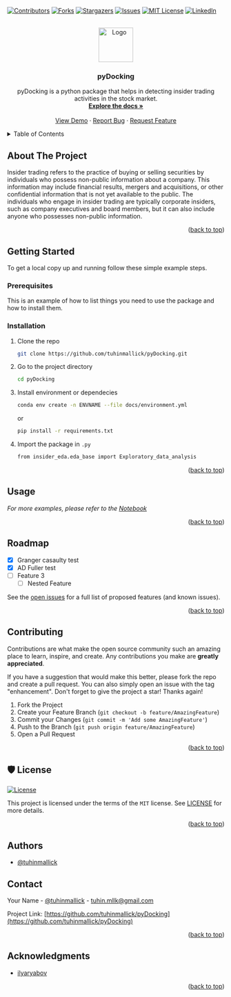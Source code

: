 
<a name="readme-top"></a>

<!-- PROJECT SHIELDS -->
<!--
*** I'm using markdown "reference style" links for readability.
*** Reference links are enclosed in brackets [ ] instead of parentheses ( ).
*** See the bottom of this document for the declaration of the reference variables
*** for contributors-url, forks-url, etc. This is an optional, concise syntax you may use.
*** https://www.markdownguide.org/basic-syntax/#reference-style-links
-->
[![Contributors][contributors-shield]][contributors-url]
[![Forks][forks-shield]][forks-url]
[![Stargazers][stars-shield]][stars-url]
[![Issues][issues-shield]][issues-url]
[![MIT License][license-shield]][license-url]
[![LinkedIn][linkedin-shield]][linkedin-url]


<!-- PROJECT LOGO -->
<br />
<div align="center">
  <a href="https://github.com/tuhinmallick/pyDocking">
    <img src="docs/images/logo.jpg" alt="Logo" width="80" height="80">
  </a>

<h3 align="center">pyDocking</h3>

  <p align="center">
    pyDocking is a python package that helps in detecting insider trading activities in the stock market.
    <br />
    <a href="https://github.com/tuhinmallick/pyDocking"><strong>Explore the docs »</strong></a>
    <br />
    <br />
    <a href="https://github.com/tuhinmallick/pyDocking/blob/main/notebooks/Insider_trading_analysis.ipynb">View Demo</a>
    ·
    <a href="https://github.com/tuhinmallick/pyDocking/issues">Report Bug</a>
    ·
    <a href="https://github.com/tuhinmallick/pyDocking/issues">Request Feature</a>
  </p>
</div>



<!-- TABLE OF CONTENTS -->
<details>
  <summary>Table of Contents</summary>
  <ol>
    <li>
      <a href="#about-the-project">About The Project</a>
      <ul>
        <li><a href="#built-with">Built With</a></li>
      </ul>
    </li>
    <li>
      <a href="#getting-started">Getting Started</a>
      <ul>
        <li><a href="#prerequisites">Prerequisites</a></li>
        <li><a href="#installation">Installation</a></li>
      </ul>
    </li>
    <li><a href="#usage">Usage</a></li>
    <li><a href="#roadmap">Roadmap</a></li>
    <li><a href="#contributing">Contributing</a></li>
    <li><a href="#license">License</a></li>
    <li><a href="#contact">Contact</a></li>
    <li><a href="#acknowledgments">Acknowledgments</a></li>
  </ol>
</details>



<!-- ABOUT THE PROJECT -->
## About The Project

Insider trading refers to the practice of buying or selling securities by individuals who possess non-public information about a company. This information may include financial results, mergers and acquisitions, or other confidential information that is not yet available to the public. The individuals who engage in insider trading are typically corporate insiders, such as company executives and board members, but it can also include anyone who possesses non-public information.

<p align="right">(<a href="#readme-top">back to top</a>)</p>


<!-- 
### Built With

* [![Next][Next.js]][Next-url]
* [![React][React.js]][React-url]
* [![Vue][Vue.js]][Vue-url]
* [![Angular][Angular.io]][Angular-url]
* [![Svelte][Svelte.dev]][Svelte-url]
* [![Laravel][Laravel.com]][Laravel-url]
* [![Bootstrap][Bootstrap.com]][Bootstrap-url]
* [![JQuery][JQuery.com]][JQuery-url]

<p align="right">(<a href="#readme-top">back to top</a>)</p> -->



<!-- GETTING STARTED -->
## Getting Started

To get a local copy up and running follow these simple example steps.

### Prerequisites

This is an example of how to list things you need to use the package and how to install them.


### Installation

1. Clone the repo
   ```bash
   git clone https://github.com/tuhinmallick/pyDocking.git
   ```
2. Go to the project directory
   ```bash
   cd pyDocking
   ```
3. Install environment or dependecies
   ```bash
   conda env create -n ENVNAME --file docs/environment.yml
   ```
   or 
   ```bash
   pip install -r requirements.txt
   ```
4. Import the package in `.py`
   ```bash
   from insider_eda.eda_base import Exploratory_data_analysis
   ```

<p align="right">(<a href="#readme-top">back to top</a>)</p>



<!-- USAGE EXAMPLES -->
## Usage

_For more examples, please refer to the [Notebook](https://github.com/tuhinmallick/pyDocking/blob/main/notebooks/Insider_trading_analysis.ipynb)_

<p align="right">(<a href="#readme-top">back to top</a>)</p>



<!-- ROADMAP -->
## Roadmap

- [X] Granger casaulty test
- [X] AD Fuller test
- [ ] Feature 3
    - [ ] Nested Feature

See the [open issues](https://github.com/tuhinmallick/pyDocking/issues) for a full list of proposed features (and known issues).

<p align="right">(<a href="#readme-top">back to top</a>)</p>



<!-- CONTRIBUTING -->
## Contributing

Contributions are what make the open source community such an amazing place to learn, inspire, and create. Any contributions you make are **greatly appreciated**.

If you have a suggestion that would make this better, please fork the repo and create a pull request. You can also simply open an issue with the tag "enhancement".
Don't forget to give the project a star! Thanks again!

1. Fork the Project
2. Create your Feature Branch (`git checkout -b feature/AmazingFeature`)
3. Commit your Changes (`git commit -m 'Add some AmazingFeature'`)
4. Push to the Branch (`git push origin feature/AmazingFeature`)
5. Open a Pull Request

<p align="right">(<a href="#readme-top">back to top</a>)</p>



<!-- LICENSE -->
## 🛡 License

[![License](https://img.shields.io/github/license/tuhinmallick/pyDocking)](https://github.com/tuhinmallick/pyDocking/blob/master/LICENSE)

This project is licensed under the terms of the `MIT` license. See [LICENSE](https://github.com/tuhinmallick/pyDocking/blob/master/LICENSE) for more details.

<p align="right">(<a href="#readme-top">back to top</a>)</p>

## Authors

- [@tuhinmallick](https://www.github.com/tuhinmallick)

<!-- CONTACT -->
## Contact

Your Name - [@tuhinmallick](https://twitter.com/tuhinmallick) - tuhin.mllk@gmail.com

Project Link: [https://github.com/tuhinmallick/pyDocking](https://github.com/tuhinmallick/pyDocking)

<p align="right">(<a href="#readme-top">back to top</a>)</p>



<!-- ACKNOWLEDGMENTS -->
## Acknowledgments

* [ilyaryabov](https://www.kaggle.com/datasets/ilyaryabov/insider-trading-sp500-inside-info)


<p align="right">(<a href="#readme-top">back to top</a>)</p>



<!-- MARKDOWN LINKS & IMAGES -->
<!-- https://www.markdownguide.org/basic-syntax/#reference-style-links -->
[contributors-shield]: https://img.shields.io/github/contributors/tuhinmallick/pyDocking.svg?style=for-the-badge
[contributors-url]: https://github.com/tuhinmallick/pyDocking/graphs/contributors
[forks-shield]: https://img.shields.io/github/forks/tuhinmallick/pyDocking.svg?style=for-the-badge
[forks-url]: https://github.com/tuhinmallick/pyDocking/network/members
[stars-shield]: https://img.shields.io/github/stars/tuhinmallick/pyDocking.svg?style=for-the-badge
[stars-url]: https://github.com/tuhinmallick/pyDocking/stargazers
[issues-shield]: https://img.shields.io/github/issues/tuhinmallick/pyDocking.svg?style=for-the-badge
[issues-url]: https://github.com/tuhinmallick/pyDocking/issues
[license-shield]: https://img.shields.io/github/license/tuhinmallick/pyDocking.svg?style=for-the-badge
[license-url]: https://github.com/tuhinmallick/pyDocking/blob/master/LICENSE.txt
[linkedin-shield]: https://img.shields.io/badge/-LinkedIn-black.svg?style=for-the-badge&logo=linkedin&colorB=555
[linkedin-url]: https://linkedin.com/in/tuhinmallick
